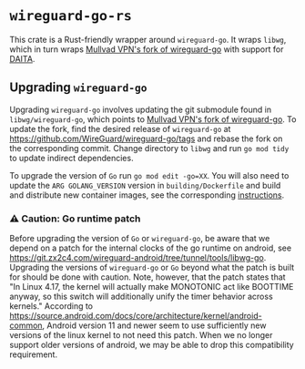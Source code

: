 # `wireguard-go-rs`

This crate is a Rust-friendly wrapper around `wireguard-go`. It wraps `libwg`, which in turn wraps
[Mullvad VPN's fork of wireguard-go](https://github.com/mullvad/wireguard-go) with support for
[DAITA](https://mullvad.net/blog/introducing-defense-against-ai-guided-traffic-analysis-daita).

## Upgrading `wireguard-go`

Upgrading `wireguard-go` involves updating the git submodule found in `libwg/wireguard-go`,
which points to [Mullvad VPN's fork of wireguard-go](https://github.com/mullvad/wireguard-go).
To update the fork, find the desired release of `wireguard-go` at
<https://github.com/WireGuard/wireguard-go/tags> and rebase the fork on the corresponding commit.
Change directory to `libwg` and run `go mod tidy` to update indirect dependencies.

To upgrade the version of `Go` run `go mod edit -go=XX`. You will also need to update the
`ARG GOLANG_VERSION` version in `building/Dockerfile` and build and distribute new container images,
see the corresponding [instructions](../building/README.md).

### ⚠️ Caution: Go runtime patch

Before upgrading the version of `Go` or `wireguard-go`, be aware that we depend on a patch for the
internal clocks of the go runtime on android,
see <https://git.zx2c4.com/wireguard-android/tree/tunnel/tools/libwg-go>. Upgrading the versions of
`wireguard-go` or `Go` beyond what the patch is built for should be done with caution. Note, however,
that the patch states that "In Linux 4.17, the kernel will actually make MONOTONIC act like BOOTTIME
anyway, so this switch will additionally unify the timer behavior across kernels." According to
<https://source.android.com/docs/core/architecture/kernel/android-common>, Android version 11 and
newer seem to use sufficiently new versions of the linux kernel to not need this patch. When we no
longer support older versions of android, we may be able to drop this compatibility requirement.
